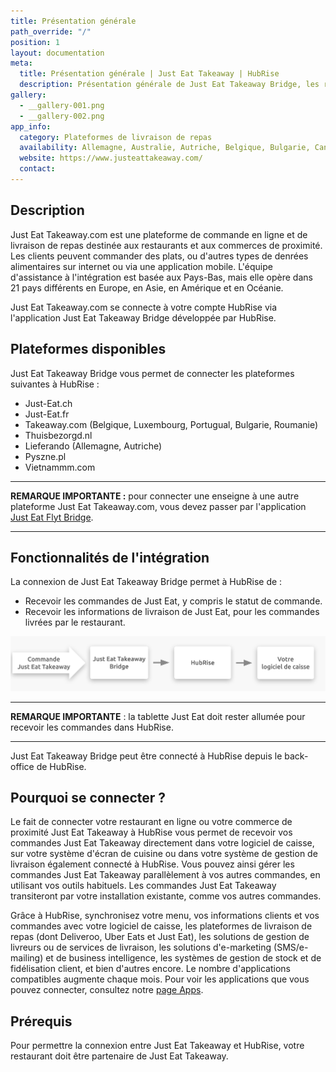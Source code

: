 ```yaml
---
title: Présentation générale
path_override: "/"
position: 1
layout: documentation
meta:
  title: Présentation générale | Just Eat Takeaway | HubRise
  description: Présentation générale de Just Eat Takeaway Bridge, les raisons de connecter Just Eat Takeaway à HubRise et récapitulatif des fonctionnalités intégrées avec HubRise.
gallery:
  - __gallery-001.png
  - __gallery-002.png
app_info:
  category: Plateformes de livraison de repas
  availability: Allemagne, Australie, Autriche, Belgique, Bulgarie, Canada, Danemark, Espagne, France, Irlande, Israël, Italie, Luxembourg, Norvège, Nouvelle-Zélande, Pays-Bas, Pologne, Portugal, Roumanie, Royaume-Uni, Suisse
  website: https://www.justeattakeaway.com/
  contact:
---
```


## Description

Just Eat Takeaway.com est une plateforme de commande en ligne et de livraison de repas destinée aux restaurants et aux commerces de proximité. Les clients peuvent commander des plats, ou d'autres types de denrées alimentaires sur internet ou via une application mobile. L'équipe d'assistance à l'intégration est basée aux Pays-Bas, mais elle opère dans 21 pays différents en Europe, en Asie, en Amérique et en Océanie.

Just Eat Takeaway.com se connecte à votre compte HubRise via l'application Just Eat Takeaway Bridge développée par HubRise.

## Plateformes disponibles

Just Eat Takeaway Bridge vous permet de connecter les plateformes suivantes à HubRise :

- Just-Eat.ch
- Just-Eat.fr
- Takeaway.com (Belgique, Luxembourg, Portugual, Bulgarie, Roumanie)
- Thuisbezorgd.nl
- Lieferando (Allemagne, Autriche)
- Pyszne.pl
- Vietnammm.com

---

**REMARQUE IMPORTANTE :** pour connecter une enseigne à une autre plateforme Just Eat Takeaway.com, vous devez passer par l'application [Just Eat Flyt Bridge](/apps/just-eat-flyt/overview).

---

## Fonctionnalités de l'intégration

La connexion de Just Eat Takeaway Bridge permet à HubRise de :

- Recevoir les commandes de Just Eat, y compris le statut de commande.
- Recevoir les informations de livraison de Just Eat, pour les commandes livrées par le restaurant.

![Schéma du flux de connexion entre Just Eat Takeaway, Just Eat Takeaway Bridge et HubRise](./images/000-2x-jet-connection-diagram.png)

---

**REMARQUE IMPORTANTE** : la tablette Just Eat doit rester allumée pour recevoir les commandes dans HubRise.

---

Just Eat Takeaway Bridge peut être connecté à HubRise depuis le back-office de HubRise.

## Pourquoi se connecter ?

Le fait de connecter votre restaurant en ligne ou votre commerce de proximité Just Eat Takeaway à HubRise vous permet de recevoir vos commandes Just Eat Takeaway directement dans votre logiciel de caisse, sur votre système d'écran de cuisine ou dans votre système de gestion de livraison également connecté à HubRise. Vous pouvez ainsi gérer les commandes Just Eat Takeaway parallèlement à vos autres commandes, en utilisant vos outils habituels. Les commandes Just Eat Takeaway transiteront par votre installation existante, comme vos autres commandes.

Grâce à HubRise, synchronisez votre menu, vos informations clients et vos commandes avec votre logiciel de caisse, les plateformes de livraison de repas (dont Deliveroo, Uber Eats et Just Eat), les solutions de gestion de livreurs ou de services de livraison, les solutions d'e-marketing (SMS/e-mailing) et de business intelligence, les systèmes de gestion de stock et de fidélisation client, et bien d'autres encore. Le nombre d'applications compatibles augmente chaque mois. Pour voir les applications que vous pouvez connecter, consultez notre [page Apps](/apps).

## Prérequis

Pour permettre la connexion entre Just Eat Takeaway et HubRise, votre restaurant doit être partenaire de Just Eat Takeaway.
